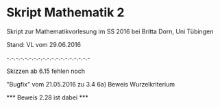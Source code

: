 # Skript Mathematik 2

Skript zur Mathematikvorlesung im SS 2016 bei Britta Dorn, Uni Tübingen

Stand: VL vom 29.06.2016

-.-.-.-.-.-.-.-.-.-.-.-.-.-.-.-.-.-.-

Skizzen ab 6.15 fehlen noch

"Bugfix" vom 21.05.2016 zu 3.4 6a) Beweis Wurzelkriterium

*** Beweis 2.28 ist dabei ***

